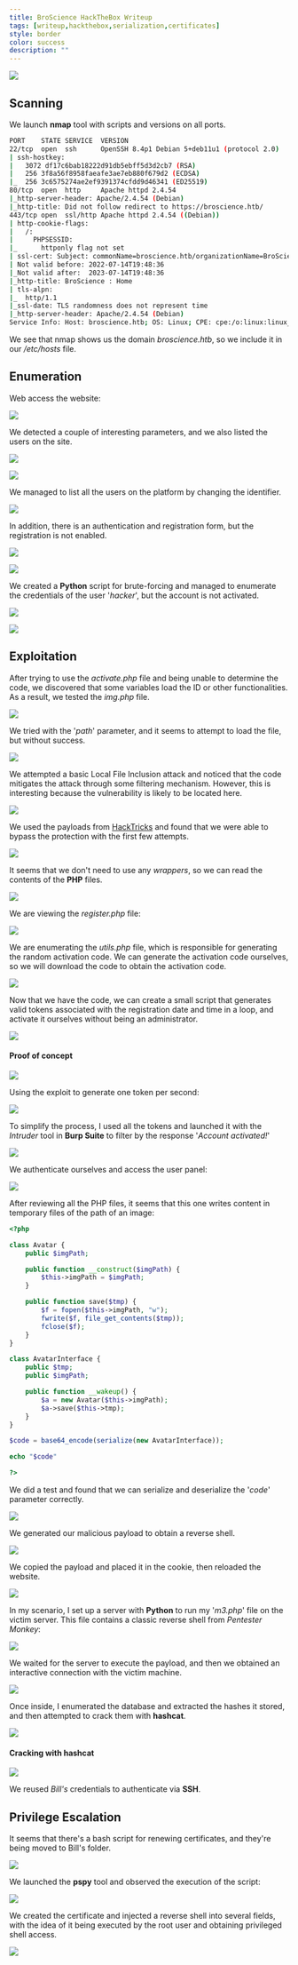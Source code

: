 ```yaml
---
title: BroScience HackTheBox Writeup
tags: [writeup,hackthebox,serialization,certificates]
style: border
color: success
description: ""
---
```


![](https://raw.githubusercontent.com/m3n0sd0n4ld/m3n0sd0n4ld.github.io/main/_posts/BroScience/1.png)

## Scanning

We launch **nmap** tool with scripts and versions on all ports.

```bash
PORT    STATE SERVICE  VERSION
22/tcp  open  ssh      OpenSSH 8.4p1 Debian 5+deb11u1 (protocol 2.0)
| ssh-hostkey: 
|   3072 df17c6bab18222d91db5ebff5d3d2cb7 (RSA)
|   256 3f8a56f8958faeafe3ae7eb880f679d2 (ECDSA)
|_  256 3c6575274ae2ef9391374cfdd9d46341 (ED25519)
80/tcp  open  http     Apache httpd 2.4.54
|_http-server-header: Apache/2.4.54 (Debian)
|_http-title: Did not follow redirect to https://broscience.htb/
443/tcp open  ssl/http Apache httpd 2.4.54 ((Debian))
| http-cookie-flags: 
|   /: 
|     PHPSESSID: 
|_      httponly flag not set
| ssl-cert: Subject: commonName=broscience.htb/organizationName=BroScience/countryName=AT
| Not valid before: 2022-07-14T19:48:36
|_Not valid after:  2023-07-14T19:48:36
|_http-title: BroScience : Home
| tls-alpn: 
|_  http/1.1
|_ssl-date: TLS randomness does not represent time
|_http-server-header: Apache/2.4.54 (Debian)
Service Info: Host: broscience.htb; OS: Linux; CPE: cpe:/o:linux:linux_kernel
```

We see that nmap shows us the domain *broscience.htb*, so we include it in our */etc/hosts* file.

## Enumeration

Web access the website:

![](https://raw.githubusercontent.com/m3n0sd0n4ld/m3n0sd0n4ld.github.io/main/_posts/BroScience/2.png)

We detected a couple of interesting parameters, and we also listed the users on the site.

![](https://raw.githubusercontent.com/m3n0sd0n4ld/m3n0sd0n4ld.github.io/main/_posts/BroScience/3.png)

![](https://raw.githubusercontent.com/m3n0sd0n4ld/m3n0sd0n4ld.github.io/main/_posts/BroScience/4.png)

We managed to list all the users on the platform by changing the identifier.

![](https://raw.githubusercontent.com/m3n0sd0n4ld/m3n0sd0n4ld.github.io/main/_posts/BroScience/5.png)

In addition, there is an authentication and registration form, but the registration is not enabled.

![](https://raw.githubusercontent.com/m3n0sd0n4ld/m3n0sd0n4ld.github.io/main/_posts/BroScience/6.png)

![](https://raw.githubusercontent.com/m3n0sd0n4ld/m3n0sd0n4ld.github.io/main/_posts/BroScience/7.png)

We created a **Python** script for brute-forcing and managed to enumerate the credentials of the user '*hacker*', but the account is not activated.

![](https://raw.githubusercontent.com/m3n0sd0n4ld/m3n0sd0n4ld.github.io/main/_posts/BroScience/8.png)

![](https://raw.githubusercontent.com/m3n0sd0n4ld/m3n0sd0n4ld.github.io/main/_posts/BroScience/9.png)

## Exploitation

After trying to use the *activate.php* file and being unable to determine the code, we discovered that some variables load the ID or other functionalities. As a result, we tested the *img.php* file.

![](https://raw.githubusercontent.com/m3n0sd0n4ld/m3n0sd0n4ld.github.io/main/_posts/BroScience/10.png)

We tried with the '*path*' parameter, and it seems to attempt to load the file, but without success.

![](https://raw.githubusercontent.com/m3n0sd0n4ld/m3n0sd0n4ld.github.io/main/_posts/BroScience/11.png)

We attempted a basic Local File Inclusion attack and noticed that the code mitigates the attack through some filtering mechanism. However, this is interesting because the vulnerability is likely to be located here.

![](https://raw.githubusercontent.com/m3n0sd0n4ld/m3n0sd0n4ld.github.io/main/_posts/BroScience/12.png)

We used the payloads from [HackTricks](https://book.hacktricks.xyz/pentesting-web/file-inclusion) and found that we were able to bypass the protection with the first few attempts.

![](https://raw.githubusercontent.com/m3n0sd0n4ld/m3n0sd0n4ld.github.io/main/_posts/BroScience/13.png)

It seems that we don't need to use any *wrappers*, so we can read the contents of the **PHP** files.

![](https://raw.githubusercontent.com/m3n0sd0n4ld/m3n0sd0n4ld.github.io/main/_posts/BroScience/14.png)

We are viewing the *register.php* file:

![](https://raw.githubusercontent.com/m3n0sd0n4ld/m3n0sd0n4ld.github.io/main/_posts/BroScience/15.png)

We are enumerating the *utils.php* file, which is responsible for generating the random activation code. We can generate the activation code ourselves, so we will download the code to obtain the activation code.

![](https://raw.githubusercontent.com/m3n0sd0n4ld/m3n0sd0n4ld.github.io/main/_posts/BroScience/16.png)

Now that we have the code, we can create a small script that generates valid tokens associated with the registration date and time in a loop, and activate it ourselves without being an administrator.

![](https://raw.githubusercontent.com/m3n0sd0n4ld/m3n0sd0n4ld.github.io/main/_posts/BroScience/18.png)

#### Proof of concept

![](https://raw.githubusercontent.com/m3n0sd0n4ld/m3n0sd0n4ld.github.io/main/_posts/BroScience/17.png)


Using the exploit to generate one token per second:

![](https://raw.githubusercontent.com/m3n0sd0n4ld/m3n0sd0n4ld.github.io/main/_posts/BroScience/19.png)

To simplify the process, I used all the tokens and launched it with the *Intruder* tool in **Burp Suite** to filter by the response '*Account activated!*'

![](https://raw.githubusercontent.com/m3n0sd0n4ld/m3n0sd0n4ld.github.io/main/_posts/BroScience/20.png)

We authenticate ourselves and access the user panel:

![](https://raw.githubusercontent.com/m3n0sd0n4ld/m3n0sd0n4ld.github.io/main/_posts/BroScience/21.png)

After reviewing all the PHP files, it seems that this one writes content in temporary files of the path of an image:

```php
<?php

class Avatar {
    public $imgPath;

    public function __construct($imgPath) {
        $this->imgPath = $imgPath;
    }

    public function save($tmp) {
        $f = fopen($this->imgPath, "w");
        fwrite($f, file_get_contents($tmp));
        fclose($f);
    }
}

class AvatarInterface {
    public $tmp;
    public $imgPath; 

    public function __wakeup() {
        $a = new Avatar($this->imgPath);
        $a->save($this->tmp);
    }
}

$code = base64_encode(serialize(new AvatarInterface));

echo "$code"

?>

```

We did a test and found that we can serialize and deserialize the '*code*' parameter correctly.

![](https://raw.githubusercontent.com/m3n0sd0n4ld/m3n0sd0n4ld.github.io/main/_posts/BroScience/23.png)

We generated our malicious payload to obtain a reverse shell.

![](https://raw.githubusercontent.com/m3n0sd0n4ld/m3n0sd0n4ld.github.io/main/_posts/BroScience/24.png)

We copied the payload and placed it in the cookie, then reloaded the website.

![](https://raw.githubusercontent.com/m3n0sd0n4ld/m3n0sd0n4ld.github.io/main/_posts/BroScience/25.png)

In my scenario, I set up a server with **Python** to run my '*m3.php*' file on the victim server. This file contains a classic reverse shell from *Pentester Monkey*:

![](https://raw.githubusercontent.com/m3n0sd0n4ld/m3n0sd0n4ld.github.io/main/_posts/BroScience/26.png)

We waited for the server to execute the payload, and then we obtained an interactive connection with the victim machine.

![](https://raw.githubusercontent.com/m3n0sd0n4ld/m3n0sd0n4ld.github.io/main/_posts/BroScience/27.png)

Once inside, I enumerated the database and extracted the hashes it stored, and then attempted to crack them with **hashcat**.

![](https://raw.githubusercontent.com/m3n0sd0n4ld/m3n0sd0n4ld.github.io/main/_posts/BroScience/28.png)

#### Cracking with hashcat

![](https://raw.githubusercontent.com/m3n0sd0n4ld/m3n0sd0n4ld.github.io/main/_posts/BroScience/29.png)

We reused *Bill's* credentials to authenticate via **SSH**.

## Privilege Escalation

It seems that there's a bash script for renewing certificates, and they're being moved to Bill's folder.

![](https://raw.githubusercontent.com/m3n0sd0n4ld/m3n0sd0n4ld.github.io/main/_posts/BroScience/30.png)

We launched the **pspy** tool and observed the execution of the script:

![](https://raw.githubusercontent.com/m3n0sd0n4ld/m3n0sd0n4ld.github.io/main/_posts/BroScience/31.png)

We created the certificate and injected a reverse shell into several fields, with the idea of it being executed by the root user and obtaining privileged shell access.

![](https://raw.githubusercontent.com/m3n0sd0n4ld/m3n0sd0n4ld.github.io/main/_posts/BroScience/32.png)
